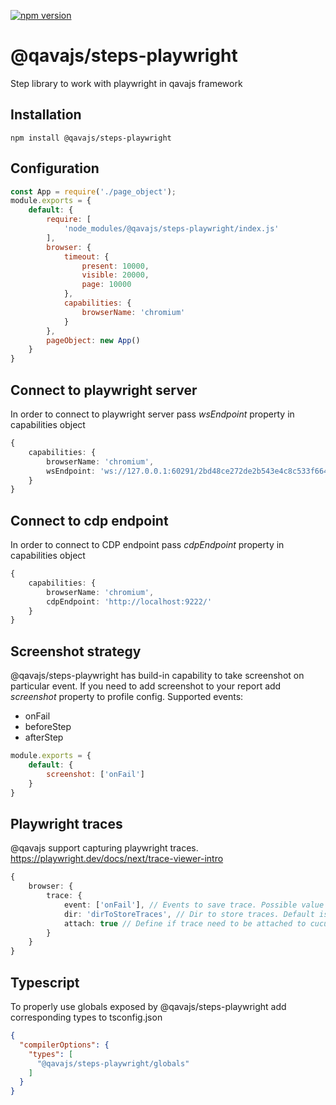 [![npm version](https://badge.fury.io/js/@qavajs%2Fsteps-playwright.svg)](https://badge.fury.io/js/@qavajs%2Fsteps-playwright)

# @qavajs/steps-playwright
Step library to work with playwright in qavajs framework

## Installation

`npm install @qavajs/steps-playwright`

## Configuration
```javascript
const App = require('./page_object');
module.exports = {
    default: {
        require: [
            'node_modules/@qavajs/steps-playwright/index.js'
        ],
        browser: {
            timeout: {
                present: 10000,
                visible: 20000,
                page: 10000
            },
            capabilities: {
                browserName: 'chromium'
            }
        },
        pageObject: new App()
    }
}
```

## Connect to playwright server
In order to connect to playwright server pass _wsEndpoint_ property in capabilities object
```typescript
{
    capabilities: {
        browserName: 'chromium',
        wsEndpoint: 'ws://127.0.0.1:60291/2bd48ce272de2b543e4c8c533f664b83'    
    }
}
```

## Connect to cdp endpoint
In order to connect to CDP endpoint pass _cdpEndpoint_ property in capabilities object 
```typescript
{
    capabilities: {
        browserName: 'chromium',
        cdpEndpoint: 'http://localhost:9222/'    
    }
}
```

## Screenshot strategy
@qavajs/steps-playwright has build-in capability to take screenshot on particular event. If you need to add 
screenshot to your report add _screenshot_ property to profile config.
Supported events:
- onFail
- beforeStep
- afterStep

```javascript
module.exports = {
    default: {
        screenshot: ['onFail']
    }
}
```

## Playwright traces
@qavajs support capturing playwright traces. https://playwright.dev/docs/next/trace-viewer-intro
```typescript
{
    browser: {
        trace: {
            event: ['onFail'], // Events to save trace. Possible value onFail or AfterScenario 
            dir: 'dirToStoreTraces', // Dir to store traces. Default is traces/
            attach: true // Define if trace need to be attached to cucumber report. Default false
        }
    }
}
```

## Typescript
To properly use globals exposed by @qavajs/steps-playwright add corresponding types to tsconfig.json
```json
{
  "compilerOptions": {
    "types": [
      "@qavajs/steps-playwright/globals"
    ]
  }
}
```

